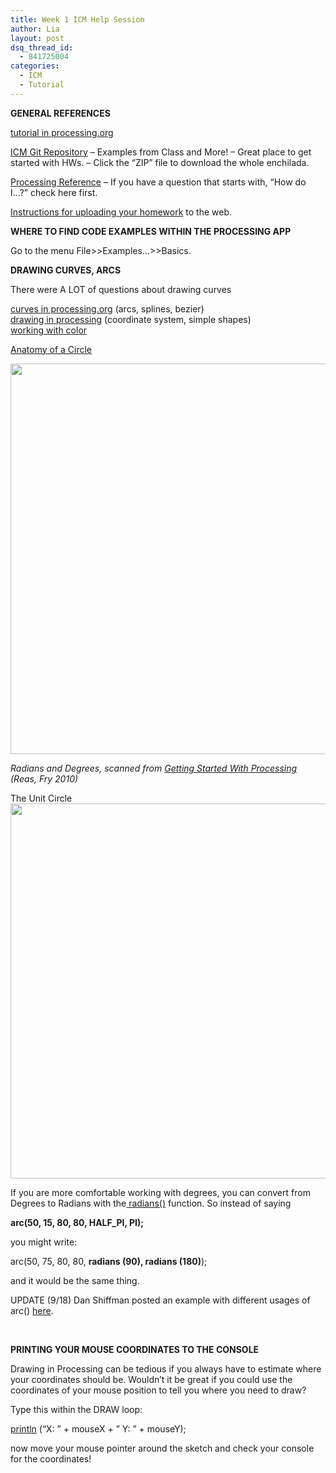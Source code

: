 ```yaml
---
title: Week 1 ICM Help Session
author: Lia
layout: post
dsq_thread_id:
  - 841725004
categories:
  - ICM
  - Tutorial
---
```

<p><strong>GENERAL REFERENCES </strong></p>
<p><a href="http://processing.org/learning/curves/">tutorial in processing.org</a></p>
<p><a href="https://github.com/ITPNYU/ICM/">ICM Git Repository</a> &#8211; Examples from Class and More! &#8211; Great place to get started with HWs. &#8211; Click the &#8220;ZIP&#8221; file to download the whole enchilada.</p>
<p><a href="http://processing.org/reference/">Processing Reference</a> &#8211; If you have a question that starts with, &#8220;How do I&#8230;?&#8221; check here first.</p>
<p><a href="http://itp.nyu.edu/varwiki/ClassWork/Homework-upload-instructions">Instructions for uploading your homework</a> to the web.</p>
<p><strong>WHERE TO FIND CODE EXAMPLES WITHIN THE PROCESSING APP</strong></p>
<p>Go to the menu File&gt;&gt;Examples&#8230;&gt;&gt;Basics.</p>
<p><strong>DRAWING CURVES, ARCS</strong></p>
<p>There were A LOT of questions about drawing curves</p>
<p><a href="http://processing.org/learning/curves/">curves in processing.org</a> (arcs, splines, bezier)<br />
<a href="http://processing.org/learning/drawing/">drawing in processing</a> (coordinate system, simple shapes)<br />
<a href="http://processing.org/learning/color/">working with color</a></p>
<p><a href="http://www.khanacademy.org/math/geometry/circles-topic/v/circles--radius--diameter-and-circumference">Anatomy of a Circle</a></p>
<p><a href="http://itp.nyu.edu/residents/wp-content/uploads/2012/09/Screen-Shot-2012-09-10-at-4.56.31-PM1.png"><img class="alignnone size-full wp-image-192" title="Radians and Degrees" src="http://itp.nyu.edu/residents/wp-content/uploads/2012/09/Screen-Shot-2012-09-10-at-4.56.31-PM1.png" alt="" width="662" height="625" /></a></p>
<p><em>Radians and Degrees, scanned from <a href="http://shop.oreilly.com/product/0636920000570.do">Getting Started With Processing</a> (Reas, Fry 2010)</em></p>
<p>The Unit Circle<br />
<a href="http://upload.wikimedia.org/wikipedia/commons/thumb/4/4c/Unit_circle_angles_color.svg/600px-Unit_circle_angles_color.svg.png"><img class="alignnone" title="Unit Circle" src="http://upload.wikimedia.org/wikipedia/commons/thumb/4/4c/Unit_circle_angles_color.svg/600px-Unit_circle_angles_color.svg.png" alt="" width="600" height="600" /></a></p>
<p>If you are more comfortable working with degrees, you can convert from Degrees to Radians with the<a href="http://processing.org/reference/radians_.html"> radians()</a> function. So instead of saying</p>
<p><strong>arc(50, 15, 80, 80, HALF_PI, PI);</strong></p>
<p>you might write:</p>
<p>arc(50, 75, 80, 80, <strong>radians (90), radians (180)</strong>);</p>
<p>and it would be the same thing.</p>
<p>UPDATE (9/18) Dan Shiffman posted an example with different usages of arc() <a href="https://github.com/ITPNYU/ICM/blob/master/extras/arcs/arcs.pde">here</a>.</p>
<p>&nbsp;</p>
<p><strong>PRINTING YOUR MOUSE COORDINATES TO THE CONSOLE</strong></p>
<p>Drawing in Processing can be tedious if you always have to estimate where your coordinates should be. Wouldn&#8217;t it be great if you could use the coordinates of your mouse position to tell you where you need to draw?</p>
<p>Type this within the DRAW loop:</p>
<p><a href="http://processing.org/reference/println_.html">println</a> (&#8220;X: &#8221; + mouseX + &#8221; Y: &#8221; + mouseY);</p>
<p>now move your mouse pointer around the sketch and check your console for the coordinates!</p>
